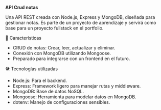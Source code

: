 **API Crud notas**

Una API REST creada con Node.js, Express y MongoDB, diseñada para gestionar notas. Es parte de un proyecto de aprendizaje y servirá como base para un proyecto fullstack en el portfolio.

🚀 Características
- CRUD de notas: Crear, leer, actualizar y eliminar.
- Conexión con MongoDB utilizando Mongoose.
- Preparado para integrarse con un frontend en el futuro.

🛠️ Tecnologías utilizadas
- Node.js: Para el backend.
- Express: Framework ligero para manejar rutas y middleware.
- MongoDB: Base de datos NoSQL.
- Mongoose: Herramienta para modelar datos en MongoDB.
- dotenv: Manejo de configuraciones sensibles.